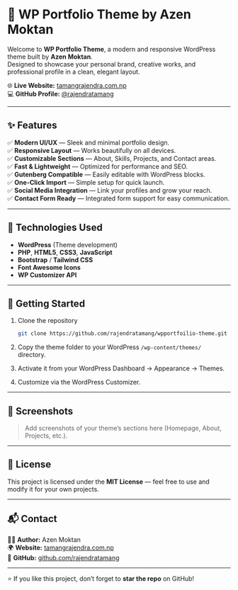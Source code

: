 # 🎨 WP Portfolio Theme by Azen Moktan

Welcome to **WP Portfolio Theme**, a modern and responsive WordPress theme built by **Azen Moktan**.  
Designed to showcase your personal brand, creative works, and professional profile in a clean, elegant layout.

🌐 **Live Website:** [tamangrajendra.com.np](https://tamangrajendra.com.np)  
💻 **GitHub Profile:** [@rajendratamang](https://github.com/rajendratamang)

---

## ✨ Features

✅ **Modern UI/UX** — Sleek and minimal portfolio design.  
✅ **Responsive Layout** — Works beautifully on all devices.  
✅ **Customizable Sections** — About, Skills, Projects, and Contact areas.  
✅ **Fast & Lightweight** — Optimized for performance and SEO.  
✅ **Gutenberg Compatible** — Easily editable with WordPress blocks.  
✅ **One-Click Import** — Simple setup for quick launch.  
✅ **Social Media Integration** — Link your profiles and grow your reach.  
✅ **Contact Form Ready** — Integrated form support for easy communication.

---

## 🧠 Technologies Used

- **WordPress** (Theme development)
- **PHP**, **HTML5**, **CSS3**, **JavaScript**
- **Bootstrap** / **Tailwind CSS**
- **Font Awesome Icons**
- **WP Customizer API**

---

## 🚀 Getting Started

1. Clone the repository  
   ```bash
   git clone https://github.com/rajendratamang/wpportfoilio-theme.git
   ```

2. Copy the theme folder to your WordPress `/wp-content/themes/` directory.

3. Activate it from your WordPress Dashboard → Appearance → Themes.

4. Customize via the WordPress Customizer.

---

## 📸 Screenshots

> Add screenshots of your theme’s sections here (Homepage, About, Projects, etc.).

---

## 🧩 License

This project is licensed under the **MIT License** — feel free to use and modify it for your own projects.

---

## 📬 Contact

👨‍💻 **Author:** Azen Moktan  
🌍 **Website:** [tamangrajendra.com.np](https://tamangrajendra.com.np)  
📧 **GitHub:** [github.com/rajendratamang](https://github.com/rajendratamang)

---

⭐ If you like this project, don’t forget to **star the repo** on GitHub!  
